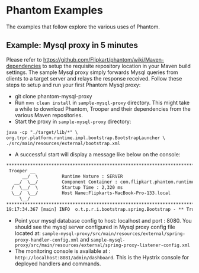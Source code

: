 # Phantom Examples
The examples that follow explore the various uses of Phantom.

## Example: Mysql proxy in 5 minutes
Please refer to https://github.com/Flipkart/phantom/wiki/Maven-dependencies to setup the requisite repository location in your Maven build settings.
The sample Mysql proxy simply forwards Mysql queries from clients  to a target server and relays the response received.
Follow these steps to setup and run your first Phantom Mysql proxy:

* git clone phantom-mysql-proxy
* Run `mvn clean install` in `sample-mysql-proxy` directory. This might take a while to download Phantom, Trooper and their dependencies from the various Maven repositories.
* Start the proxy in `sample-mysql-proxy` directory:

```xml
java -cp "./target/lib/*" \
org.trpr.platform.runtime.impl.bootstrap.BootstrapLauncher \
./src/main/resources/external/bootstrap.xml
```

* A successful start will display a message like below on the console:

```xml
*************************************************************************
 Trooper __
      __/  \         Runtime Nature : SERVER
   __/  \__/         Component Container : com.flipkart.phantom.runtime.impl.spring.ServiceProxyComponentContainer
  /  \__/  \         Startup Time : 2,320 ms
  \__/  \__/         Host Name:Flipkarts-MacBook-Pro-133.local
     \__/
*************************************************************************
19:17:34.367 [main] INFO  o.t.p.r.i.bootstrap.spring.Bootstrap - ** Trooper Bootstrap complete **
```

* Point your mysql database config to host: localhost and port : 8080. You should see the mysql server configured in Mysql proxy config file located at: `sample-mysql-proxy/src/main/resources/external/spring-proxy-handler-config.xml` and `sample-mysql-proxy/src/main/resources/external/spring-proxy-listener-config.xml`
* The monitoring console is available at : `http://localhost:8081/admin/dashboard`. This is the Hystrix console for deployed handlers and commands.
